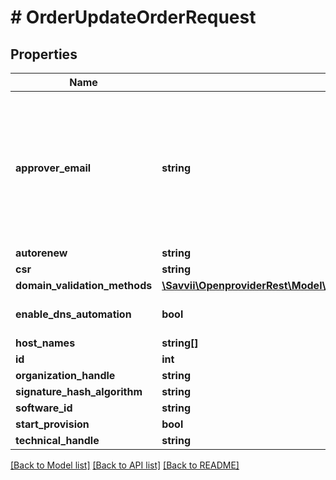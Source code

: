 # # OrderUpdateOrderRequest

## Properties

Name | Type | Description | Notes
------------ | ------------- | ------------- | -------------
**approver_email** | **string** | Email for domain ownership verification. Should start with well-known generic name like admin@, hostmater@, administrator@, etc. | [optional]
**autorenew** | **string** |  | [optional]
**csr** | **string** |  | [optional]
**domain_validation_methods** | [**\Savvii\OpenproviderRest\Model\OrderSslOrderDomainValidationMethods[]**](OrderSslOrderDomainValidationMethods.md) |  | [optional]
**enable_dns_automation** | **bool** |  | [optional] [default to false]
**host_names** | **string[]** |  | [optional]
**id** | **int** |  | [optional]
**organization_handle** | **string** |  | [optional]
**signature_hash_algorithm** | **string** |  | [optional]
**software_id** | **string** |  | [optional]
**start_provision** | **bool** |  | [optional]
**technical_handle** | **string** |  | [optional]

[[Back to Model list]](../../README.md#models) [[Back to API list]](../../README.md#endpoints) [[Back to README]](../../README.md)
